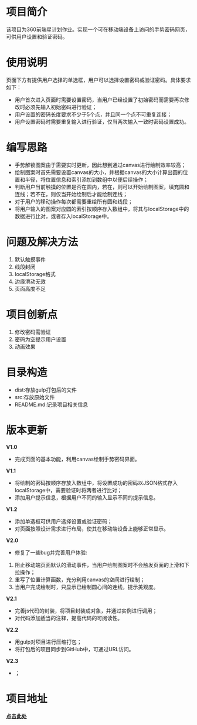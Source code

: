 # 项目简介
该项目为360前端星计划作业。实现一个可在移动端设备上访问的手势密码网页，可供用户设置和验证密码。

# 使用说明
页面下方有提供用户选择的单选框，用户可以选择设置密码或验证密码。具体要求如下：
- 用户首次进入页面时需要设置密码，当用户已经设置了初始密码而需要再次修改时必须先输入初始密码进行验证；
- 用户设置的密码长度要求不少于5个点，并且同一个点不可重复连接；
- 用户设置密码时需要重复输入进行验证，仅当两次输入一致时密码设置成功。

# 编写思路
- 手势解锁图案由于需要实时更新，因此想到通过canvas进行绘制效率较高；
- 绘制图案时首先需要设置canvas的大小，并根据canvas的大小计算出圆的位置和半径，将位置信息和索引添加到数组中以便后续操作；
- 判断用户当前触摸的位置是否在圆内，若在，则可以开始绘制图案，填充圆和连线；若不在，则仅当开始绘制后才能绘制连线；
- 对于用户的移动操作每次都需要重绘所有圆和线段；
- 将用户输入的图案对应圆的索引按顺序存入数组中，将其与localStorage中的数据进行比对，或者存入localStorage中。

# 问题及解决方法
1. 默认触摸事件
2. 线段封闭
3. localStorage格式
4. 边缘滑动无效
4. 页面高度不足

# 项目创新点
1. 修改密码需验证
2. 密码为空提示用户设置
3. 动画效果

# 目录构造
- dist:存放gulp打包后的文件
- src:存放原始文件
- README.md:记录项目相关信息

# 版本更新
**V1.0**
- 完成页面的基本功能，利用canvas绘制手势密码界面。

**V1.1**
- 将绘制的密码按顺序存放入数组中，将设置成功的密码以JSON格式存入localStorage中，需要验证时将两者进行比对；
- 添加用户提示信息，根据用户不同的输入显示不同的提示信息。

**V1.2**
- 添加单选框可供用户选择设置或验证密码；
- 对页面按照设计需求进行布局，使其在移动端设备上能够正常显示。

**V2.0**
- 修复了一些bug并完善用户体验:
 1. 阻止移动端页面默认的滑动事件，当用户绘制图案时不会触发页面的上滑和下拉操作；
 2. 重写了位置计算函数，充分利用canvas的空间进行绘制；
 3. 当用户完成绘制时，只显示已绘制圆心间的连线，提示美观度。

**V2.1**
- 完善js代码的封装，将项目封装成对象，并通过实例进行调用；
- 对代码添加适当的注释，提高代码的可阅读性。

**V2.2**
- 用gulp对项目进行压缩打包；
- 将打包后的项目同步到GitHub中，可通过URL访问。

**V2.3**
- ；

# 项目地址
[**点击此处**](https://lexus1224.github.io/gCode/index.html)